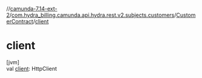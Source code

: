 //[camunda-7.14-ext-2](../../../index.md)/[com.hydra_billing.camunda.api.hydra.rest.v2.subjects.customers](../index.md)/[CustomerContract](index.md)/[client](client.md)

# client

[jvm]\
val [client](client.md): HttpClient
